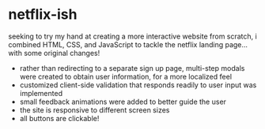 # netflix-ish
seeking to try my hand at creating a more interactive website from scratch, i combined HTML, CSS, and JavaScript to tackle the netflix landing page... with some original changes! 

- rather than redirecting to a separate sign up page, multi-step modals were created to obtain user information, for a more localized feel
- customized client-side validation that responds readily to user input was implemented
- small feedback animations were added to better guide the user
- the site is responsive to different screen sizes
- all buttons are clickable!
